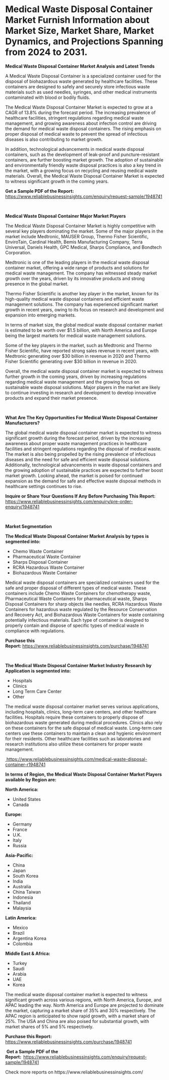 <p><h1>Medical Waste Disposal Container Market Furnish Information about Market Size, Market Share, Market Dynamics, and Projections Spanning from 2024 to 2031.</h1></p><p><strong>Medical Waste Disposal Container Market Analysis and Latest Trends</strong></p>
<p><p>A Medical Waste Disposal Container is a specialized container used for the disposal of biohazardous waste generated by healthcare facilities. These containers are designed to safely and securely store infectious waste materials such as used needles, syringes, and other medical instruments contaminated with blood or bodily fluids.</p><p>The Medical Waste Disposal Container Market is expected to grow at a CAGR of 13.8% during the forecast period. The increasing prevalence of healthcare facilities, stringent regulations regarding medical waste management, and growing awareness about infection control are driving the demand for medical waste disposal containers. The rising emphasis on proper disposal of medical waste to prevent the spread of infectious diseases is also contributing to market growth.</p><p>In addition, technological advancements in medical waste disposal containers, such as the development of leak-proof and puncture-resistant containers, are further boosting market growth. The adoption of sustainable and environmentally friendly waste disposal practices is also a key trend in the market, with a growing focus on recycling and reusing medical waste materials. Overall, the Medical Waste Disposal Container Market is expected to witness significant growth in the coming years.</p></p>
<p><strong>Get a Sample PDF of the Report:&nbsp;</strong> <a href="https://www.reliablebusinessinsights.com/enquiry/request-sample/1948741">https://www.reliablebusinessinsights.com/enquiry/request-sample/1948741</a></p>
<p>&nbsp;</p>
<p><strong>Medical Waste Disposal Container Major Market Players</strong></p>
<p><p>The Medical Waste Disposal Container Market is highly competitive with several key players dominating the market. Some of the major players in the market include Medtronic, MAUSER Group, Thermo Fisher Scientific, EnviroTain, Cardinal Health, Bemis Manufacturing Company, Terra Universal, Daniels Health, GPC Medical, Sharps Compliance, and Bondtech Corporation.</p><p>Medtronic is one of the leading players in the medical waste disposal container market, offering a wide range of products and solutions for medical waste management. The company has witnessed steady market growth over the years, driven by its innovative products and strong presence in the global market.</p><p>Thermo Fisher Scientific is another key player in the market, known for its high-quality medical waste disposal containers and efficient waste management solutions. The company has experienced significant market growth in recent years, owing to its focus on research and development and expansion into emerging markets.</p><p>In terms of market size, the global medical waste disposal container market is estimated to be worth over $1.5 billion, with North America and Europe being the largest markets for medical waste management solutions.</p><p>Some of the key players in the market, such as Medtronic and Thermo Fisher Scientific, have reported strong sales revenue in recent years, with Medtronic generating over $30 billion in revenue in 2020 and Thermo Fisher Scientific generating over $30 billion in revenue in 2020.</p><p>Overall, the medical waste disposal container market is expected to witness further growth in the coming years, driven by increasing regulations regarding medical waste management and the growing focus on sustainable waste disposal solutions. Major players in the market are likely to continue investing in research and development to develop innovative products and expand their market presence.</p></p>
<p>&nbsp;</p>
<p><strong>What Are The Key Opportunities For Medical Waste Disposal Container Manufacturers?</strong></p>
<p><p>The global medical waste disposal container market is expected to witness significant growth during the forecast period, driven by the increasing awareness about proper waste management practices in healthcare facilities and stringent regulations regarding the disposal of medical waste. The market is also being propelled by the rising prevalence of infectious diseases and the need for safe and efficient waste disposal solutions. Additionally, technological advancements in waste disposal containers and the growing adoption of sustainable practices are expected to further boost market growth. Looking ahead, the market is poised for continued expansion as the demand for safe and effective waste disposal methods in healthcare settings continues to rise.</p></p>
<p><strong>Inquire or Share Your Questions If Any Before Purchasing This Report:</strong> <a href="https://www.reliablebusinessinsights.com/enquiry/pre-order-enquiry/1948741">https://www.reliablebusinessinsights.com/enquiry/pre-order-enquiry/1948741</a></p>
<p>&nbsp;</p>
<p><strong>Market Segmentation</strong></p>
<p><strong>The Medical Waste Disposal Container Market Analysis by types is segmented into:</strong></p>
<p><ul><li>Chemo Waste Container</li><li>Pharmaceutical Waste Container</li><li>Sharps Disposal Container</li><li>RCRA Hazardous Waste Container</li><li>Biohazardous Waste Container</li></ul></p>
<p><p>Medical waste disposal containers are specialized containers used for the safe and proper disposal of different types of medical waste. These containers include Chemo Waste Containers for chemotherapy waste, Pharmaceutical Waste Containers for pharmaceutical waste, Sharps Disposal Containers for sharp objects like needles, RCRA Hazardous Waste Containers for hazardous waste regulated by the Resource Conservation and Recovery Act, and Biohazardous Waste Containers for waste containing potentially infectious materials. Each type of container is designed to properly contain and dispose of specific types of medical waste in compliance with regulations.</p></p>
<p><strong>Purchase this Report:&nbsp;</strong><a href="https://www.reliablebusinessinsights.com/purchase/1948741">https://www.reliablebusinessinsights.com/purchase/1948741</a></p>
<p>&nbsp;</p>
<p><strong>The Medical Waste Disposal Container Market Industry Research by Application is segmented into:</strong></p>
<p><ul><li>Hospitals</li><li>Clinics</li><li>Long Term Care Center</li><li>Other</li></ul></p>
<p><p>The medical waste disposal container market serves various applications, including hospitals, clinics, long-term care centers, and other healthcare facilities. Hospitals require these containers to properly dispose of biohazardous waste generated during medical procedures. Clinics also rely on these containers for the safe disposal of medical waste. Long-term care centers use these containers to maintain a clean and hygienic environment for their residents. Other healthcare facilities such as laboratories and research institutions also utilize these containers for proper waste management.</p></p>
<p><a href="https://www.reliablebusinessinsights.com/medical-waste-disposal-container-r1948741">&nbsp;https://www.reliablebusinessinsights.com/medical-waste-disposal-container-r1948741</a></p>
<p><strong>In terms of Region, the Medical Waste Disposal Container Market Players available by Region are:</strong></p>
<p>
    <p> <strong> North America: </strong>
        <ul>
            <li>United States</li>
            <li>Canada</li>
        </ul>
        </p> 
    <p> <strong> Europe: </strong>
        <ul>
            <li>Germany</li>
            <li>France</li>
            <li>U.K.</li>
            <li>Italy</li>
            <li>Russia</li>
        </ul>
        </p> 
    <p> <strong> Asia-Pacific: </strong>
        <ul>
            <li>China</li>
            <li>Japan</li>
            <li>South Korea</li>
            <li>India</li>
            <li>Australia</li>
            <li>China Taiwan</li>
            <li>Indonesia</li>
            <li>Thailand</li>
            <li>Malaysia</li>
        </ul>
        </p> 
    <p> <strong> Latin America: </strong>
        <ul>
            <li>Mexico</li>
            <li>Brazil</li>
            <li>Argentina Korea</li>
            <li>Colombia</li>
        </ul>
        </p> 
    <p> <strong> Middle East & Africa: </strong>
        <ul>
            <li>Turkey</li>
            <li>Saudi</li>
            <li>Arabia</li>
            <li>UAE</li>
            <li>Korea</li>
        </ul>
    </p>
    </p>
<p><p>The medical waste disposal container market is expected to witness significant growth across various regions, with North America, Europe, and APAC leading the way. North America and Europe are projected to dominate the market, capturing a market share of 35% and 30% respectively. The APAC region is anticipated to show rapid growth, with a market share of 25%. The USA and China are also poised for substantial growth, with market shares of 5% and 5% respectively.</p></p>
<p><strong>Purchase this Report: </strong><a href="https://www.reliablebusinessinsights.com/purchase/1948741">https://www.reliablebusinessinsights.com/purchase/1948741</a></p>
<p>&nbsp;<strong>Get a Sample PDF of the Report:&nbsp;&nbsp;</strong><a href="https://www.reliablebusinessinsights.com/enquiry/request-sample/1948741">https://www.reliablebusinessinsights.com/enquiry/request-sample/1948741</a></p>
<p><strong></strong></p>
<p>Check more reports on https://www.reliablebusinessinsights.com/</p>